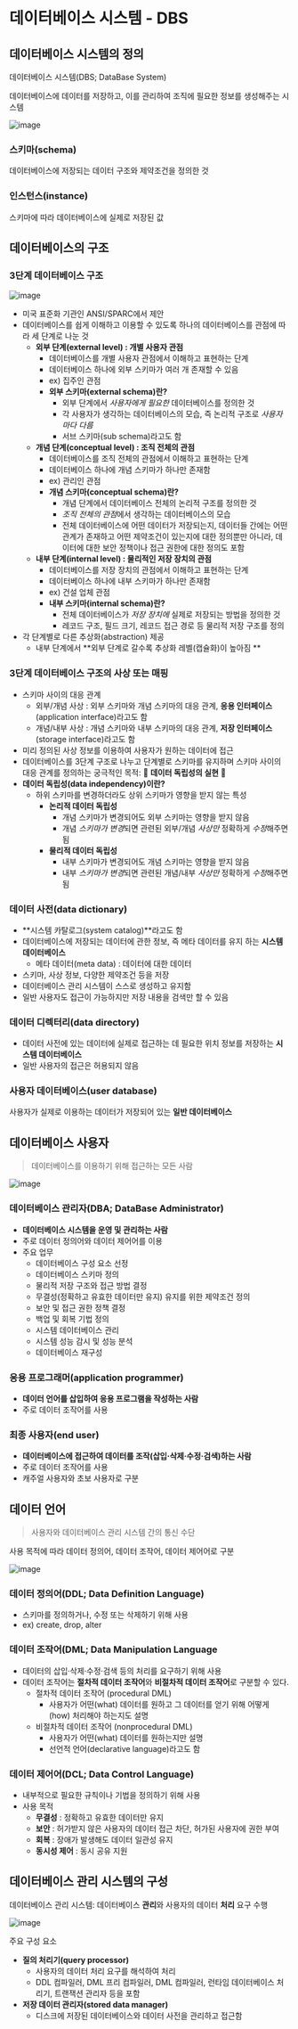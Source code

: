# 데이터베이스 시스템 - DBS

## 데이터베이스 시스템의 정의

데이터베이스 시스템(DBS; DataBase System) 

데이터베이스에 데이터를 저장하고, 이를 관리하여 조직에 필요한 정보를 생성해주는 시스템

![image](https://user-images.githubusercontent.com/68107000/110766074-25750d00-8298-11eb-837a-69cfa0ef177e.png)

### 스키마(schema) 

데이터베이스에 저장되는 데이터 구조와 제약조건을 정의한 것 

### 인스턴스(instance) 

스키마에 따라 데이터베이스에 실제로 저장된 값



## 데이터베이스의 구조

### 3단계 데이터베이스 구조

![image](https://user-images.githubusercontent.com/68107000/110772384-e72f1c00-829e-11eb-97a5-fc4d3fc7b617.png)

- 미국 표준화 기관인 ANSI/SPARC에서 제안 
- 데이터베이스를 쉽게 이해하고 이용할 수 있도록 하나의 데이터베이스를 관점에 따라 세 단계로 나눈 것 
  - **외부 단계(external level) : 개별 사용자 관점**
    - 데이터베이스를 개별 사용자 관점에서 이해하고 표현하는 단계
    - 데이터베이스 하나에 외부 스키마가 여러 개 존재할 수 있음
    - ex) 집주인 관점
    - **외부 스키마(external schema)란?**
      - 외부 단계에서 *사용자에게 필요한* 데이터베이스를 정의한 것
      - 각 사용자가 생각하는 데이터베이스의 모습, 즉 논리적 구조로 *사용자마다 다름*
      - 서브 스키마(sub schema)라고도 함
  - **개념 단계(conceptual level) : 조직 전체의 관점**
    - 데이터베이스를 조직 전체의 관점에서 이해하고 표현하는 단계
    - 데이터베이스 하나에 개념 스키마가 하나만 존재함
    - ex) 관리인 관점
    - **개념 스키마(conceptual schema)란?**
      - 개념 단계에서 데이터베이스 전체의 논리적 구조를 정의한 것
      - *조직 전체의 관점*에서 생각하는 데이터베이스의 모습
      - 전체 데이터베이스에 어떤 데이터가 저장되는지, 데이터들 간에는 어떤 관계가 존재하고 어떤 제약조건이 있는지에 대한 정의뿐만 아니라, 데이터에 대한 보안 정책이나 접근 권한에 대한 정의도 포함
  - **내부 단계(internal level) : 물리적인 저장 장치의 관점**
    - 데이터베이스를 저장 장치의 관점에서 이해하고 표현하는 단계
    - 데이터베이스 하나에 내부 스키마가 하나만 존재함 
    - ex) 건설 업체 관점
    - **내부 스키마(internal schema)란?**
      - 전체 데이터베이스가 *저장 장치에* 실제로 저장되는 방법을 정의한 것
      - 레코드 구조, 필드 크기, 레코드 접근 경로 등 물리적 저장 구조를 정의
- 각 단계별로 다른 추상화(abstraction) 제공
  - 내부 단계에서 **외부 단계로 갈수록 추상화 레벨(캡슐화)이 높아짐 **



### 3단계 데이터베이스 구조의 사상 또는 매핑

- 스키마 사이의 대응 관계
  - 외부/개념 사상 : 외부 스키마와 개념 스키마의 대응 관계, **응용 인터페이스**(application interface)라고도 함
  - 개념/내부 사상 : 개념 스키마와 내부 스키마의 대응 관계, **저장 인터페이스**(storage interface)라고도 함
- 미리 정의된 사상 정보를 이용하여 사용자가 원하는 데이터에 접근
- 데이터베이스를 3단계 구조로 나누고 단계별로 스키마를 유지하며 스키마 사이의 대응 관계를 정의하는 궁극적인 목적:  💛 **데이터 독립성의 실현** 💛
- **데이터 독립성(data independency)이란?**
  - 하위 스키마를 변경하더라도 상위 스키마가 영향을 받지 않는 특성
    - **논리적 데이터 독립성**
      - 개념 스키마가 변경되어도 외부 스키마는 영향을 받지 않음 
      - 개념 *스키마가 변경*되면 관련된 외부/개념 *사상만* 정확하게 *수정*해주면 됨
    - **물리적 데이터 독립성** 
      - 내부 스키마가 변경되어도 개념 스키마는 영향을 받지 않음
      - 내부 *스키마가 변경*되면 관련된 개념/내부 *사상만* 정확하게 *수정*해주면 됨



### 데이터 사전(data dictionary)

- **시스템 카탈로그(system catalog)**라고도 함 
- 데이터베이스에 저장되는 데이터에 관한 정보, 즉 메타 데이터를 유지 하는 **시스템 데이터베이스** 
  - 메타 데이터(meta data) : 데이터에 대한 데이터
- 스키마, 사상 정보, 다양한 제약조건 등을 저장 
- 데이터베이스 관리 시스템이 스스로 생성하고 유지함 
- 일반 사용자도 접근이 가능하지만 저장 내용을 검색만 할 수 있음

### 데이터 디렉터리(data directory)

- 데이터 사전에 있는 데이터에 실제로 접근하는 데 필요한 위치 정보를 저장하는 **시스템 데이터베이스**
- 일반 사용자의 접근은 허용되지 않음

### 사용자 데이터베이스(user database)

사용자가 실제로 이용하는 데이터가 저장되어 있는 **일반 데이터베이스**



## 데이터베이스 사용자

> 데이터베이스를 이용하기 위해 접근하는 모든 사람

![image](https://user-images.githubusercontent.com/68107000/110766370-6d942f80-8298-11eb-9ba7-6f74cb344dae.png)

### 데이터베이스 관리자(DBA; DataBase Administrator) 

- **데이터베이스 시스템을 운영 및 관리하는 사람**
- 주로 데이터 정의어와 데이터 제어어를 이용 
- 주요 업무 
  - 데이터베이스 구성 요소 선정 
  - 데이터베이스 스키마 정의 
  - 물리적 저장 구조와 접근 방법 결정 
  - 무결성(정확하고 유효한 데이터만 유지) 유지를 위한 제약조건 정의 
  - 보안 및 접근 권한 정책 결정
  - 백업 및 회복 기법 정의 
  - 시스템 데이터베이스 관리
  - 시스템 성능 감시 및 성능 분석 
  - 데이터베이스 재구성

### 응용 프로그래머(application programmer)

- **데이터 언어를 삽입하여 응용 프로그램을 작성하는 사람**
- 주로 데이터 조작어를 사용

### 최종 사용자(end user) 

- **데이터베이스에 접근하여 데이터를 조작(삽입·삭제·수정·검색)하는 사람** 
- 주로 데이터 조작어를 사용
- 캐주얼 사용자와 초보 사용자로 구분



## 데이터 언어

> 사용자와 데이터베이스 관리 시스템 간의 통신 수단

사용 목적에 따라 데이터 정의어, 데이터 조작어, 데이터 제어어로 구분

![image](https://user-images.githubusercontent.com/68107000/110766543-9ddbce00-8298-11eb-84c9-97d9112f466d.png)

### 데이터 정의어(DDL; Data Definition Language)

- 스키마를 정의하거나, 수정 또는 삭제하기 위해 사용
- ex) create, drop, alter

### 데이터 조작어(DML; Data Manipulation Language

- 데이터의 삽입·삭제·수정·검색 등의 처리를 요구하기 위해 사용
- 데이터 조작어는 **절차적 데이터 조작어**와 **비절차적 데이터 조작어**로 구분할 수 있다.
  - 절차적 데이터 조작어 (procedural DML)
    - 사용자가 어떤(what) 데이터를 원하고 그 데이터를 얻기 위해 어떻게(how) 처리해야 하는지도 설명
  - 비절차적 데이터 조작어 (nonprocedural DML)
    - 사용자가 어떤(what) 데이터를 원하는지만 설명
    - 선언적 언어(declarative language)라고도 함

### 데이터 제어어(DCL; Data Control Language)

- 내부적으로 필요한 규칙이나 기법을 정의하기 위해 사용
- 사용 목적
  - **무결성** : 정확하고 유효한 데이터만 유지 
  - **보안** : 허가받지 않은 사용자의 데이터 접근 차단, 허가된 사용자에 권한 부여
  - **회복** : 장애가 발생해도 데이터 일관성 유지 
  - **동시성 제어** : 동시 공유 지원



## 데이터베이스 관리 시스템의 구성

데이터베이스 관리 시스템: 데이터베이스 **관리**와 사용자의 데이터 **처리** 요구 수행

![image](https://user-images.githubusercontent.com/68107000/110769676-cc0edd00-829b-11eb-98b5-a835f9206096.png)

주요 구성 요소

- **질의 처리기(query processor)** 
  - 사용자의 데이터 처리 요구를 해석하여 처리
  - DDL 컴파일러, DML 프리 컴파일러, DML 컴파일러, 런타임 데이터베이스 처리기,  트랜잭션 관리자 등을 포함 
- **저장 데이터 관리자(stored data manager)** 
  - 디스크에 저장된 데이터베이스와 데이터 사전을 관리하고 접근함